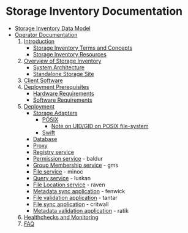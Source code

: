 # Storage Inventory Documentation

- [Storage Inventory Data Model](data-model/)
- [Operator Documentation](ops/README.md)
	1. [Introduction](ops/README.md#introduction)
    	* [Storage Inventory Terms and Concepts](ops/README.md#storage-inventory-terms-and-concepts)
    	* [Storage Inventory Resources](ops/README.md#storage-inventory-resources)
	1. [Overview of Storage Inventory](ops/README.md#overview-of-storage-inventory)
    	* [System Architecture](ops/README.md#system-architecture)
    	* [Standalone Storage Site](ops/README.md#standalone-storage-site)
	1. [Client Software](ops/README.md#client-software)
	1. [Deployment Prerequisites](ops/README.md#deployment-prerequisites)
    	* [Hardware Requirements](ops/README.md#hardware-requirements)
    	* [Software Requirements](ops/README.md#software-requirements)
	1. [Deployment](ops/README.md#deployment)
		* [Storage Adapters](ops/README.md#configuration-storage-adapter)
			* [POSIX](ops/README.md#POSIX)
				* [Note on UID/GID on POSIX file-system](ops/README.md#note-on-uid)
			* [Swift](ops/README.md#Swift)
		* [Database](ops/README.md#configuration-database)
		* [Proxy](ops/README.md#configuration-proxy)
		* [Registry service](ops/README.md#configuration-registry)
		* [Permission service](ops/README.md#configuration-baldur) - baldur
		* [Group Membership service](ops/README.md#configuration-gms) - gms
		* [File service](ops/README.md#configuration-minoc) - minoc
		* [Query service](ops/README.md#configuration-luskan) - luskan
		* [File Location service](ops/README.md#configuration-raven) - raven
		* [Metadata sync application](ops/README.md#configuration-fenwick) - fenwick
		* [File validation application](ops/README.md#configuarion-tantar) - tantar
		* [File sync application](ops/README.md#configuration-critwall) - critwall
		* [Metadata validation application](ops/README.md#configuration-ratik) - ratik
	1. [Healthchecks and Monitoring](ops/README.md#healthchecks-and-monitoring)    
	1. [FAQ](ops/README.md#faq)
<!-- - [Example Storage Site Deployment](example_storage_site_deployment/README.md) -->
